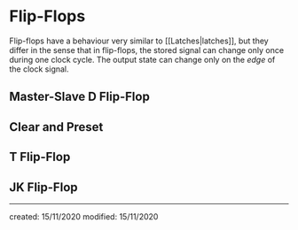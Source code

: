 # Flip-Flops
Flip-flops have a behaviour very similar to [[Latches|latches]], but they differ in the sense that in flip-flops, the stored signal can change only once during one clock cycle. The output state can change only on the *edge* of the clock signal.

## Master-Slave D Flip-Flop
## Clear and Preset
## T Flip-Flop
## JK Flip-Flop

---

created: 15/11/2020
modified: 15/11/2020